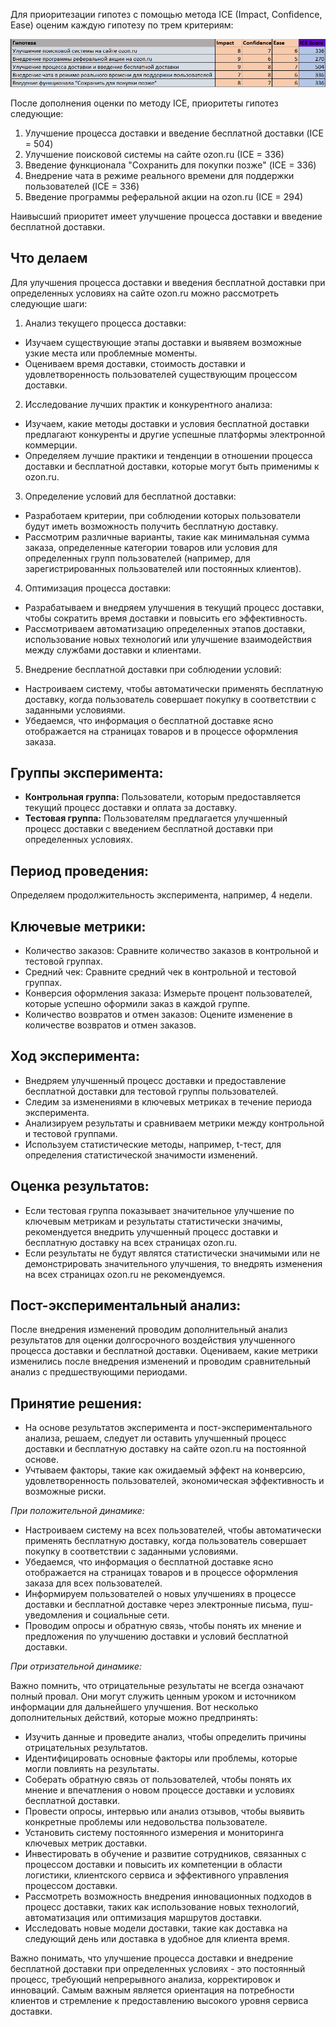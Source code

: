 Для приоритезации гипотез с помощью метода ICE (Impact, Confidence, Ease) оценим каждую гипотезу по трем критериям:

![Image alt](https://github.com/Chernaya-Nataliya/AB-Testing/blob/main/ICE.png)

После дополнения оценки по методу ICE, приоритеты гипотез следующие:

1. Улучшение процесса доставки и введение бесплатной доставки (ICE = 504)
2. Улучшение поисковой системы на сайте ozon.ru (ICE = 336)
3. Введение функционала "Сохранить для покупки позже" (ICE = 336)
4. Внедрение чата в режиме реального времени для поддержки пользователей (ICE = 336)
5. Введение программы реферальной акции на ozon.ru (ICE = 294)

Наивысший приоритет имеет улучшение процесса доставки и введение бесплатной доставки.

## Что делаем

Для улучшения процесса доставки и введения бесплатной доставки при определенных условиях на сайте ozon.ru можно рассмотреть следующие шаги:

1. Анализ текущего процесса доставки:
* Изучаем существующие этапы доставки и выявяем возможные узкие места или проблемные моменты.
* Оцениваем время доставки, стоимость доставки и удовлетворенность пользователей существующим процессом доставки.

2. Исследование лучших практик и конкурентного анализа:
* Изучаем, какие методы доставки и условия бесплатной доставки предлагают конкуренты и другие успешные платформы электронной коммерции.
* Определяем лучшие практики и тенденции в отношении процесса доставки и бесплатной доставки, которые могут быть применимы к ozon.ru.

3. Определение условий для бесплатной доставки:
* Разработаем критерии, при соблюдении которых пользователи будут иметь возможность получить бесплатную доставку.
* Рассмотрим различные варианты, такие как минимальная сумма заказа, определенные категории товаров или условия для определенных групп пользователей (например, для зарегистрированных пользователей или постоянных клиентов).

4. Оптимизация процесса доставки:
* Разрабатываем и внедряем улучшения в текущий процесс доставки, чтобы сократить время доставки и повысить его эффективность.
* Рассмотриваем автоматизацию определенных этапов доставки, использование новых технологий или улучшение взаимодействия между службами доставки и клиентами.

5. Внедрение бесплатной доставки при соблюдении условий:
* Настроиваем систему, чтобы автоматически применять бесплатную доставку, когда пользователь совершает покупку в соответствии с заданными условиями.
* Убедаемся, что информация о бесплатной доставке ясно отображается на страницах товаров и в процессе оформления заказа.

## Группы эксперимента:
* **Контрольная группа:** Пользователи, которым предоставляется текущий процесс доставки и оплата за доставку.
* **Тестовая группа:** Пользователям предлагается улучшенный процесс доставки с введением бесплатной доставки при определенных условиях.

## Период проведения:
Определяем продолжительность эксперимента, например, 4 недели.

## Ключевые метрики:
* Количество заказов: Сравните количество заказов в контрольной и тестовой группах.
* Средний чек: Сравните средний чек в контрольной и тестовой группах.
* Конверсия оформления заказа: Измерьте процент пользователей, которые успешно оформили заказ в каждой группе.
* Количество возвратов и отмен заказов: Оцените изменение в количестве возвратов и отмен заказов.

## Ход эксперимента:
* Внедряем улучшенный процесс доставки и предоставление бесплатной доставки для тестовой группы пользователей.
* Следим за изменениями в ключевых метриках в течение периода эксперимента.
* Анализируем результаты и сравниваем метрики между контрольной и тестовой группами.
* Используем статистические методы, например, t-тест, для определения статистической значимости изменений.

## Оценка результатов:
* Если тестовая группа показывает значительное улучшение по ключевым метрикам и результаты статистически значимы, рекомендуется внедрить улучшенный процесс доставки и бесплатную доставку на всех страницах ozon.ru.
* Если результаты не будут являтся статистически значимыми или не демонстрировать значительного улучшения, то внедрять изменения на всех страницах ozon.ru не рекомендуемся.

## Пост-экспериментальный анализ:
После внедрения изменений проводим дополнительный анализ результатов для оценки долгосрочного воздействия улучшенного процесса доставки и бесплатной доставки. Оцениваем, какие метрики изменились после внедрения изменений и проводим сравнительный анализ с предшествующими периодами.

## Принятие решения:
* На основе результатов эксперимента и пост-экспериментального анализа, решаем, следует ли оставить улучшенный процесс доставки и бесплатную доставку на сайте ozon.ru на постоянной основе.
* Учтываем факторы, такие как ожидаемый эффект на конверсию, удовлетворенность пользователей, экономическая эффективность и возможные риски.

*При положительной динамике:*
* Настроиваем систему на всех пользователей, чтобы автоматически применять бесплатную доставку, когда пользователь совершает покупку в соответствии с заданными условиями.
* Убедаемся, что информация о бесплатной доставке ясно отображается на страницах товаров и в процессе оформления заказа для всех пользователей.
* Информируем пользователей о новых улучшениях в процессе доставки и бесплатной доставке через электронные письма, пуш-уведомления и социальные сети.
* Проводим опросы и обратную связь, чтобы понять их мнение и предложения по улучшению доставки и условий бесплатной доставки.

*При отризательной динамике:*

Важно помнить, что отрицательные результаты не всегда означают полный провал. Они могут служить ценным уроком и источником информации для дальнейшего улучшения. Вот несколько дополнительных действий, которые можно предпринять:

* Изучить данные и проведите анализ, чтобы определить причины отрицательных результатов.
* Идентифицировать основные факторы или проблемы, которые могли повлиять на результаты.
* Соберать обратную связь от пользователей, чтобы понять их мнение и впечатления о новом процессе доставки и условиях бесплатной доставки.
* Провести опросы, интервью или анализ отзывов, чтобы выявить конкретные проблемы или недовольства пользователе.
* Установить систему постоянного измерения и мониторинга ключевых метрик доставки.
* Инвестировать в обучение и развитие сотрудников, связанных с процессом доставки и повысить их компетенции в области логистики, клиентского сервиса и эффективного управления процессом доставки.
* Рассмотреть возможность внедрения инновационных подходов в процесс доставки, таких как использование новых технологий, автоматизация или оптимизация маршрутов доставки.
* Исследовать новые модели доставки, такие как доставка на следующий день или доставка в удобное для клиента время.

Важно понимать, что улучшение процесса доставки и внедрение бесплатной доставки при определенных условиях - это постоянный процесс, требующий непрерывного анализа, корректировок и инноваций. Самым важным является ориентация на потребности клиентов и стремление к предоставлению высокого уровня сервиса доставки.
